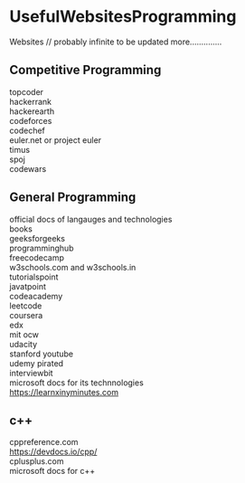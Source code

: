 # UsefulWebsitesProgramming

Websites // probably infinite to be updated more..............

## Competitive Programming
topcoder  
hackerrank    
hackerearth  
codeforces  
codechef  
euler.net or project euler  
timus  
spoj  
codewars  


## General Programming
official docs of langauges and technologies  
books  
geeksforgeeks  
programminghub  
freecodecamp  
w3schools.com and w3schools.in  
tutorialspoint  
javatpoint  
codeacademy  
leetcode  
coursera  
edx  
mit ocw   
udacity  
stanford youtube  
udemy pirated  
interviewbit  
microsoft docs for its technnologies   
https://learnxinyminutes.com




## c++
cppreference.com  
https://devdocs.io/cpp/  
cplusplus.com  
microsoft docs for c++  

